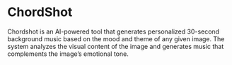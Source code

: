 # ChordShot
Chordshot is an AI-powered tool that generates personalized 30-second background music based on the mood and theme of any given image. The system analyzes the visual content of the image and generates music that complements the image’s emotional tone.
